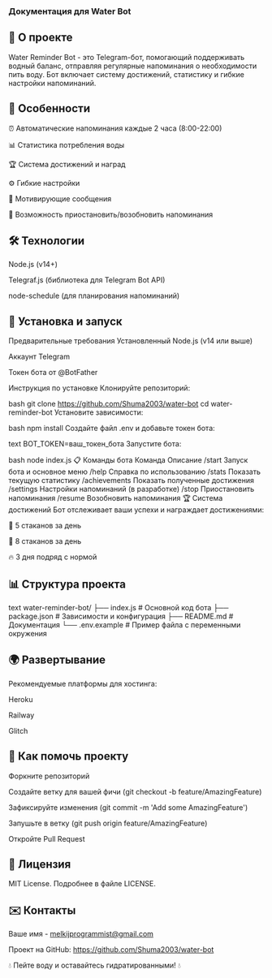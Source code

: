 ### Документация для Water Bot
## 📝 О проекте
 Water Reminder Bot - это Telegram-бот, помогающий поддерживать водный баланс, отправляя регулярные напоминания о необходимости пить воду. Бот включает систему достижений, статистику и гибкие настройки напоминаний.

## 🌟 Особенности
⏰ Автоматические напоминания каждые 2 часа (8:00-22:00)

📊 Статистика потребления воды

🏆 Система достижений и наград

⚙️ Гибкие настройки

💬 Мотивирующие сообщения

🔄 Возможность приостановить/возобновить напоминания

## 🛠 Технологии
Node.js (v14+)

Telegraf.js (библиотека для Telegram Bot API)

node-schedule (для планирования напоминаний)

## 🚀 Установка и запуск
Предварительные требования
Установленный Node.js (v14 или выше)

Аккаунт Telegram

Токен бота от @BotFather

Инструкция по установке
Клонируйте репозиторий:

bash
git clone https://github.com/Shuma2003/water-bot
cd water-reminder-bot
Установите зависимости:

bash
npm install
Создайте файл .env и добавьте токен бота:

text
BOT_TOKEN=ваш_токен_бота
Запустите бота:

bash
node index.js
📋 Команды бота
Команда	Описание
/start	Запуск бота и основное меню
/help	Справка по использованию
/stats	Показать текущую статистику
/achievements	Показать полученные достижения
/settings	Настройки напоминаний (в разработке)
/stop	Приостановить напоминания
/resume	Возобновить напоминания
🏆 Система достижений
Бот отслеживает ваши успехи и награждает достижениями:

🥛 5 стаканов за день

🚰 8 стаканов за день

🔥 3 дня подряд с нормой

## 📊 Структура проекта
text
water-reminder-bot/
├── index.js          # Основной код бота
├── package.json      # Зависимости и конфигурация
├── README.md         # Документация
└── .env.example      # Пример файла с переменными окружения
## 🌍 Развертывание
Рекомендуемые платформы для хостинга:

Heroku

Railway

Glitch

## 🤝 Как помочь проекту
Форкните репозиторий

Создайте ветку для вашей фичи (git checkout -b feature/AmazingFeature)

Зафиксируйте изменения (git commit -m 'Add some AmazingFeature')

Запушьте в ветку (git push origin feature/AmazingFeature)

Откройте Pull Request

## 📜 Лицензия
MIT License. Подробнее в файле LICENSE.

## ✉️ Контакты
Ваше имя - melkijprogrammist@gmail.com

Проект на GitHub: https://github.com/Shuma2003/water-bot

💧 Пейте воду и оставайтесь гидратированными! 💧
